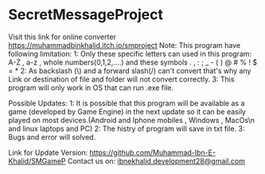 # SecretMessageProject
Visit this link for online converter
https://muhammadbinkhalid.itch.io/smproject
Note:
This program have following limitation:
1: Only these specific letters can used in this program:
A-Z , a-z , whole numbers(0,1,2,....) and these symbols . , : ; _ - ( ) @ # % ! $ = *
2: As backslash (\\) and a forward slash(/) can't convert that's why any Link or destination of file and folder will not convert correctly.
3: This program will only work in OS that can run .exe file.

Possible Updates:
1: It is possible that this program will be available as a game (developed by Game Engine) in the next update so it can be easily played on most devices.(Android and Iphone mobiles , Windows , MacOs\n   and linux laptops and PC)
2: The histry of program will save in txt file.
3: Bugs and error will solved.

Link for Update Version: https://github.com/Muhammad-Ibn-E-Khalid/SMGameP
Contact us on: ibnekhalid.development28@gmail.com
